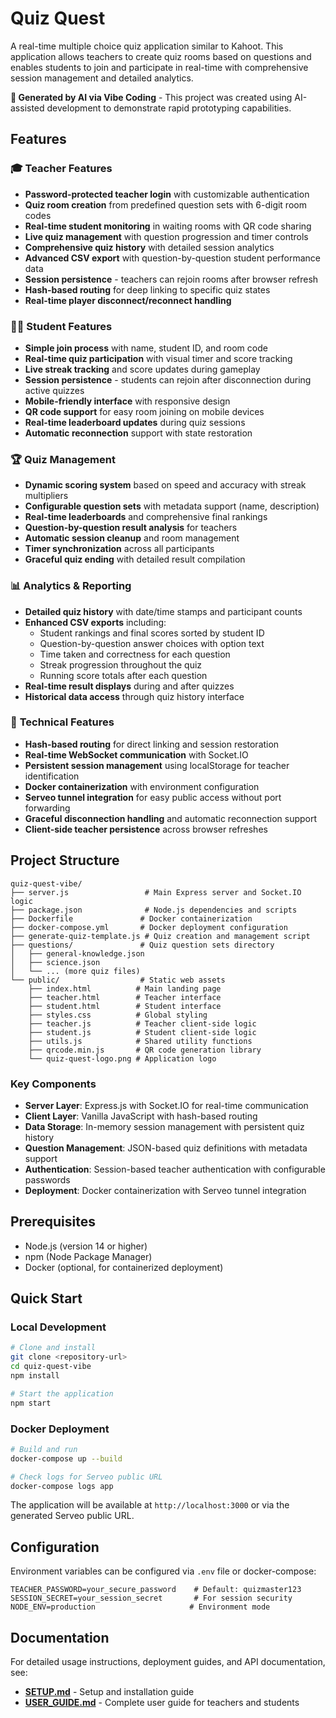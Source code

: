 # Quiz Quest

A real-time multiple choice quiz application similar to Kahoot. This application allows teachers to create quiz rooms based on questions and enables students to join and participate in real-time with comprehensive session management and detailed analytics.

**🤖 Generated by AI via Vibe Coding** - This project was created using AI-assisted development to demonstrate rapid prototyping capabilities.

## Features

### 🎓 **Teacher Features**

- **Password-protected teacher login** with customizable authentication
- **Quiz room creation** from predefined question sets with 6-digit room codes
- **Real-time student monitoring** in waiting rooms with QR code sharing
- **Live quiz management** with question progression and timer controls
- **Comprehensive quiz history** with detailed session analytics
- **Advanced CSV export** with question-by-question student performance data
- **Session persistence** - teachers can rejoin rooms after browser refresh
- **Hash-based routing** for deep linking to specific quiz states
- **Real-time player disconnect/reconnect handling**

### 👨‍🎓 **Student Features**

- **Simple join process** with name, student ID, and room code
- **Real-time quiz participation** with visual timer and score tracking
- **Live streak tracking** and score updates during gameplay
- **Session persistence** - students can rejoin after disconnection during active quizzes
- **Mobile-friendly interface** with responsive design
- **QR code support** for easy room joining on mobile devices
- **Real-time leaderboard updates** during quiz sessions
- **Automatic reconnection** support with state restoration

### 🏆 **Quiz Management**

- **Dynamic scoring system** based on speed and accuracy with streak multipliers
- **Configurable question sets** with metadata support (name, description)
- **Real-time leaderboards** and comprehensive final rankings
- **Question-by-question result analysis** for teachers
- **Automatic session cleanup** and room management
- **Timer synchronization** across all participants
- **Graceful quiz ending** with detailed result compilation

### 📊 **Analytics & Reporting**

- **Detailed quiz history** with date/time stamps and participant counts
- **Enhanced CSV exports** including:
  - Student rankings and final scores sorted by student ID
  - Question-by-question answer choices with option text
  - Time taken and correctness for each question
  - Streak progression throughout the quiz
  - Running score totals after each question
- **Real-time result displays** during and after quizzes
- **Historical data access** through quiz history interface

### 🔧 **Technical Features**

- **Hash-based routing** for direct linking and session restoration
- **Real-time WebSocket communication** with Socket.IO
- **Persistent session management** using localStorage for teacher identification
- **Docker containerization** with environment configuration
- **Serveo tunnel integration** for easy public access without port forwarding
- **Graceful disconnection handling** and automatic reconnection support
- **Client-side teacher persistence** across browser refreshes

## Project Structure

```shell
quiz-quest-vibe/
├── server.js                 # Main Express server and Socket.IO logic
├── package.json              # Node.js dependencies and scripts
├── Dockerfile               # Docker containerization
├── docker-compose.yml       # Docker deployment configuration
├── generate-quiz-template.js # Quiz creation and management script
├── questions/               # Quiz question sets directory
│   ├── general-knowledge.json
│   ├── science.json
│   └── ... (more quiz files)
└── public/                  # Static web assets
    ├── index.html          # Main landing page
    ├── teacher.html        # Teacher interface
    ├── student.html        # Student interface
    ├── styles.css          # Global styling
    ├── teacher.js          # Teacher client-side logic
    ├── student.js          # Student client-side logic
    ├── utils.js            # Shared utility functions
    ├── qrcode.min.js       # QR code generation library
    └── quiz-quest-logo.png # Application logo
```

### Key Components

- **Server Layer**: Express.js with Socket.IO for real-time communication
- **Client Layer**: Vanilla JavaScript with hash-based routing
- **Data Storage**: In-memory session management with persistent quiz history
- **Question Management**: JSON-based quiz definitions with metadata support
- **Authentication**: Session-based teacher authentication with configurable passwords
- **Deployment**: Docker containerization with Serveo tunnel integration

## Prerequisites

- Node.js (version 14 or higher)
- npm (Node Package Manager)
- Docker (optional, for containerized deployment)

## Quick Start

### Local Development

```bash
# Clone and install
git clone <repository-url>
cd quiz-quest-vibe
npm install

# Start the application
npm start
```

### Docker Deployment

```bash
# Build and run
docker-compose up --build

# Check logs for Serveo public URL
docker-compose logs app
```

The application will be available at `http://localhost:3000` or via the generated Serveo public URL.

## Configuration

Environment variables can be configured via `.env` file or docker-compose:

```env
TEACHER_PASSWORD=your_secure_password    # Default: quizmaster123
SESSION_SECRET=your_session_secret       # For session security
NODE_ENV=production                     # Environment mode
```

## Documentation

For detailed usage instructions, deployment guides, and API documentation, see:

- **[SETUP.md](docs/SETUP.md)** - Setup and installation guide
- **[USER_GUIDE.md](docs/USER_GUIDE.md)** - Complete user guide for teachers and students
